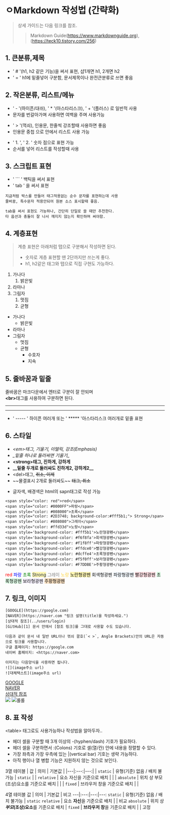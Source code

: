ㅇMarkdown 작성법 (간략화)
============

> 상세 가이드는 다음 링크를 참조.
>> Markdown Guide(https://www.markdownguide.org), (https://teck10.tistory.com/256)

## 1. 큰분류,제목
- ' # '(h1, h2 같은 기능)을 써서 표현, 샵1개면 h1, 2개면 h2
- ' = ' h1에 밑줄넣어 구분함, 문서제목이나 완전큰분류로 쓰면 좋음

## 2. 작은분류, 리스트/메뉴
- ' - '(하이픈/대쉬), ' * '(아스타리스크), ' + '(플러스) 로 일반적 사용
- 문자를 번갈아가며 사용하면 여백을 주며 사용가능
* ' > '(꺽쇠), 인용문, 한줄씩 강조할때 사용하면 좋음
* 인용문 중첩 으로 안에서 리스트 사용 가능
+ ' 1. ', ' 2. ' 숫자 점으로 표현 가능
+ 순서를 넣어 리스트를 작성할때 사용

## 3. 스크립트 표현
- ' ``` ' 백틱을 써서 표현
- ' tab ' 을 써서 표현 
```
지금처럼 박스를 만들어 태그적용없는 순수 문자를 표현하는데 사용
줄바꿈, 특수문자 적용안되어 원본 소스 표시할때 좋음.
```
    tab을 써서 표현도 가능하나, 간단히 단일로 쓸 때만 추천한다.
    타 옵션과 충돌이 잘 나서 깨지지 않는지 확인하며 써야함.

## 4. 계층표현
> 계층 표현은 아래처럼 탭으로 구분해서 작성하면 된다. 
> - 숫자로 게층 표현할 땐 2단까지만 쓰는게 좋다.
> - h1, h2같은 태그와 탭으로 직접 구현도 가능하다.
  1. 가나다
     1. 밝은빛
  2. 라마나 
  3. 그림자
     1. 멋짐
     2. 균형

- 가나다
  - 밝은빛
- 라마나
- 그림자
  - 멋짐
  - 균형
    - 수호자
    - 지속

## 5. 줄바꿈과 밑줄
줄바꿈은
마크다운에서 엔터로
구분이 잘 안되며 <br> <strong>&#60;br&#62;</strong>태그를
사용하여 구분하면 된다.
*****
-----
- ' ----- ' 하이픈 여러개 또는 ' ***** '아스타리스크 여러개로 밑줄 표현

## 6. 스타일
- <em>&#60;em&#62;태그, 기울기, 이텔릭, 강조(Emphasis) </em>
- _&#95;밑줄 하나로 둘러싸면 기울기&#95;_
- <strong>&#60;strong&#62;태그, 진하게, 강하게</strong>
- __&#95;&#95;밑줄 두개로 둘러싸도 진하게2, 강하게2&#95;&#95;__
- &#60;del&#62;태그, <del>취소, 이제</del>
- &#126;&#126;물결표시 2개로 둘러싸도&#126;&#126; ~~태그, 취소~~

* 글자색, 배경색은 html의 sapn태그로 작성 가능
```
<span style="color: red">red</span>
<span style="color: #0000FF">파랑</span>
<span style="color: #008000">초록</span>
<span style="color: #2D3748; background-color:#fff5b1;"> Strong</span>
<span style="color: #808080">그레이</span>
<span style="color: #ffd33d">노랑</span>
<span style='background-color: #fff5b1'>노란형광펜</span>
<span style='background-color: #f6f8fa'>회색형광펜</span>
<span style='background-color: #f1f8ff'>파랑형광펜</span>
<span style='background-color: #ffdce0'>빨강형광펜</span>
<span style='background-color: #dcffe4'>초록형광펜</span>
<span style='background-color: #f5f0ff'>보라형광펜</span>
<span style='background-color: #F7DDBE'>주황형광펜</span>
```

<span style="color: red">red</span>
<span style="color: #0000FF">파랑</span>
<span style="color: #008000">초록</span>
<span style="color: #2D3748; background-color:#fff5b1;"> Strong</span>
<span style="color: #808080">그레이</span>
<span style="color: #ffd33d">노랑</span>
<span style='background-color: #fff5b1'>노란형광펜</span>
<span style='background-color: #f6f8fa'>회색형광펜</span>
<span style='background-color: #f1f8ff'>파랑형광펜</span>
<span style='background-color: #ffdce0'>빨강형광펜</span>
<span style='background-color: #dcffe4'>초록형광펜</span>
<span style='background-color: #f5f0ff'>보라형광펜</span>
<span style='background-color: #F7DDBE'>주황형광펜</span>

## 7. 링크, 이미지
```
[GOOGLE](https://google.com)
[NAVER](https://naver.com "링크 설명(title)을 작성하세요.")
[상대적 참조](../users/login)
[GitHub][1] 문서 안에서 [참조 링크]를 그대로 사용할 수도 있습니다.

다음과 같이 문서 내 일반 URL이나 꺾쇠 괄호(`< >`, Angle Brackets)안의 URL은 자동으로 링크를 사용합니다.
구글 홈페이지: https://google.com
네이버 홈페이지: <https://naver.com>

이미지는 다음양식을 사용하면 됩니다.
![](image주소 url)
![대체택스트](image주소 url)
```
[GOOGLE](https://google.com)<br>
[NAVER](https://naver.com "링크 설명(title)을 작성하세요.")<br>
[상대적 참조](../users/login)<br>
![](https://img1.daumcdn.net/thumb/R1280x0/?scode=mtistory2&fname=https%3A%2F%2Fblog.kakaocdn.net%2Fdn%2FbfCAYe%2FbtrVOxCOtni%2FBpOdKKvmsNhN3ttVtUek91%2Fimg.jpg)
![롤롤](https://img1.daumcdn.net/thumb/R1280x0/?scode=mtistory2&fname=https%3A%2F%2Fblog.kakaocdn.net%2Fdn%2FXaZ6F%2FbtrVUysF599%2FnhTFnkrkkJX85XJ6swvHfk%2Fimg.jpg)

## 8. 표 작성
&#60;table&#62; 태그로도 사용가능하나 작성법을 알아두자..
- 헤더 셀을 구분할 때 3개 이상의 -(hyphen/dash) 기호가 필요하다.
- 헤더 셀을 구분하면서 :(Colons) 기호로 셀(열/칸) 안에 내용을 정렬할 수 있다.
- 가장 좌측과 가장 우측에 있는 |(vertical bar) 기호는 생략 가능하다.
- 아직 행이나 열 병합 기능은 지원하지 않는 것으로 보인다.

3열 테이블
| 값 | 의미 | 기본값 |
|---|:---:|---:|
| `static` | 유형(기준) 없음 / 배치 불가능 | `static` |
| `relative` | 요소 자신을 기준으로 배치 |  |
| `absolute` | 위치 상 부모(조상)요소를 기준으로 배치 |  |
| `fixed` | 브라우저 창을 기준으로 배치 |  |

4열 테이블
값 | 의미 | 기본값 | 비고
---|:---:|---:|---:
`static` | 유형(기준) 없음 / 배치 불가능 | `static`
`relative` | 요소 **자신**을 기준으로 배치 | | 비교
`absolute` | 위치 상 **_부모_(조상)요소**를 기준으로 배치 |
`fixed` | **브라우저 창**을 기준으로 배치 | | 고정
